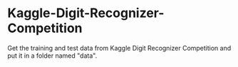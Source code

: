 # Kaggle-Digit-Recognizer-Competition
Get the training and test data from Kaggle Digit Recognizer Competition and put it in a folder named "data".

